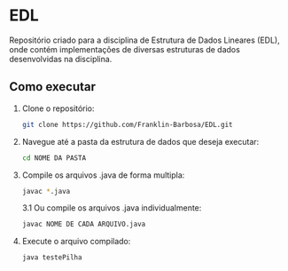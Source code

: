 # EDL
Repositório criado para a disciplina de Estrutura de Dados Lineares (EDL), onde contém implementações de diversas estruturas de dados desenvolvidas na disciplina.

## Como executar

1. Clone o repositório:
   ```bash
   git clone https://github.com/Franklin-Barbosa/EDL.git
    ```
2. Navegue até a pasta da estrutura de dados que deseja executar:
    ```bash
    cd NOME DA PASTA
    ```
3. Compile os arquivos .java de forma multipla:
    ```bash
    javac *.java
    ```
    3.1 Ou compile os arquivos .java individualmente:
    ```bash
    javac NOME DE CADA ARQUIVO.java
    ```
4. Execute o arquivo compilado:
    ```bash
    java testePilha
    ```

